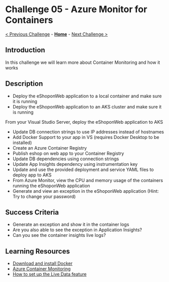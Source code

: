 # Challenge 05 - Azure Monitor for Containers

[< Previous Challenge](./Challenge-04.md) - **[Home](../README.md)** - [Next Challenge >](./Challenge-06.md)

## Introduction

In this challenge we will learn more about Container Monitoring and how it works

## Description

- Deploy the eShoponWeb application to a local container and make sure it is running
- Deploy the eShoponWeb application to an AKS cluster and make sure it is running

From your Visual Studio Server, deploy the eShoponWeb application to AKS
- Update DB connection strings to use IP addresses instead of hostnames
- Add Docker Support to your app in VS (requires Docker Desktop to be installed)
- Create an Azure Container Registry
- Publish eshop on web app to your Container Registry
- Update DB dependencies using connection strings
- Update App Insights dependency using instrumentation key
- Update and use the provided deployment and service YAML files to deploy app to AKS
- From Azure Monitor, view the CPU and memory usage of the containers running the eShoponWeb application
- Generate and view an exception in the eShoponWeb application (Hint: Try to change your password)

## Success Criteria
- Generate an exception and show it in the container logs
- Are you also able to see the exception in Application Insights?
- Can you see the container insights live logs?

## Learning Resources
- [Download and install Docker](https://docs.docker.com/desktop/#download-and-install) 
- [Azure Container Monitoring](https://docs.microsoft.com/en-us/azure/azure-monitor/containers/container-insights-overview)
- [How to set up the Live Data feature](https://docs.microsoft.com/en-us/azure/azure-monitor/containers/container-insights-livedata-setup)